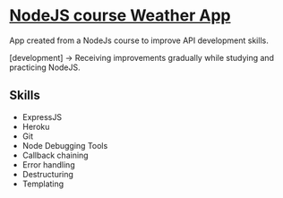 # [NodeJS course Weather App](https://rotcivdev-weather.herokuapp.com/)
App created from a NodeJs course to improve API development skills.

[development] -> Receiving improvements gradually while studying and practicing NodeJS.

## Skills
- ExpressJS
- Heroku
- Git
- Node Debugging Tools
- Callback chaining
- Error handling
- Destructuring
- Templating